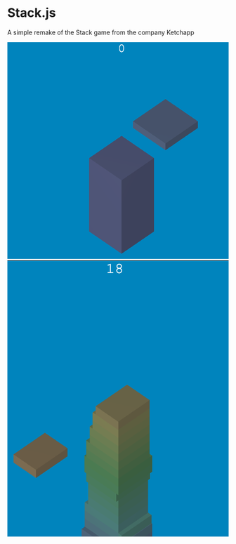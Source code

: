 # Stack.js
A simple remake of the Stack game from the company Ketchapp

<p align="center">
  <img src="1.png">
  <img src="2.png">
</p>
